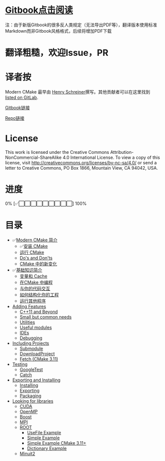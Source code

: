 # [Gitbook点击阅读](https://xiazuomo.gitbook.io/modern-cmake-chinese/)

注：由于新版Gitbook的很多反人类规定（无法导出PDF等），翻译版本使用标准Markdown而非Gitbook风格格式，后续将增加PDF下载

# 翻译粗糙，欢迎Issue，PR

# 译者按

Modern CMake 最早由 [Henry Schreiner](https://iscinumpy.gitlab.io)撰写。其他贡献者可以在这里找到 [listed on GitLab](https://gitlab.com/CLIUtils/modern-cmake/graphs/master).

[Gitbook链接](http://cliutils.gitlab.io/modern-cmake/)

[Repo链接](https://gitlab.com/CLIUtils/modern-cmake)

# License
This work is licensed under the Creative Commons Attribution-NonCommercial-ShareAlike 4.0 International License. To view a copy of this license, visit http://creativecommons.org/licenses/by-nc-sa/4.0/ or send a letter to Creative Commons, PO Box 1866, Mountain View, CA 94042, USA.

# 进度

0% [:white_check_mark::white_large_square::white_large_square::white_large_square::white_large_square::white_large_square::white_large_square::white_large_square::white_large_square::white_large_square:] 100%

# 目录

* :white_check_mark:[Modern CMake 简介](chapters/introduction.md)
    * :white_check_mark:[安装 CMake](chapters/intro/installing.md)
    * [运行 CMake](chapters/intro/running.md)
    * [Do's and Don'ts](chapters/intro/dodonot.md)
    * [CMake 中的新变化](chapters/intro/newcmake.md)
* :white_check_mark:[基础知识简介](chapters/basics.md)
    * [变量和 Cache](chapters/basics/variables.md)
    * [在CMake 中编程](chapters/basics/functions.md)
    * [与你的代码交互](chapters/basics/comms.md)
    * [如何结构化你的工程](chapters/basics/structure.md)
    * [运行其他程序](chapters/basics/programs.md)
* [Adding Features](chapters/features.md)
    * [C++11 and Beyond](chapters/features/cpp11.md)
    * [Small but common needs](chapters/features/small.md)
    * [Utilities](chapters/features/utilities.md)
    * [Useful modules](chapters/features/modules.md)
    * [IDEs](chapters/features/ides.md)
    * [Debugging](chapters/features/debug.md)
* [Including Projects](chapters/projects.md)
    * [Submodule](chapters/projects/submodule.md) 
    * [DownloadProject](chapters/projects/download.md) 
    * [Fetch (CMake 3.11)](chapters/projects/fetch.md) 
* [Testing](chapters/testing.md)
    * [GoogleTest](chapters/testing/googletest.md)
    * [Catch](chapters/testing/catch.md)
* [Exporting and Installing](chapters/install.md)
    * [Installing](chapters/install/installing.md)
    * [Exporting](chapters/install/exporting.md)
    * [Packaging](chapters/install/packaging.md)
* [Looking for libraries](chapters/packages.md)
    * [CUDA](chapters/packages/CUDA.md)
    * [OpenMP](chapters/packages/OpenMP.md)
    * [Boost](chapters/packages/Boost.md)
    * [MPI](chapters/packages/MPI.md)
    * [ROOT](chapters/packages/ROOT.md)
        * [UseFile Example](examples/root-usefile/README.md)
        * [Simple Example](examples/root-simple/README.md)
        * [Simple Example CMake 3.11+](examples/root-simple-3.11/README.md)
        * [Dictionary Example](examples/root-dict/README.md)
    * [Minuit2](chapters/packages/Minuit2.md)

